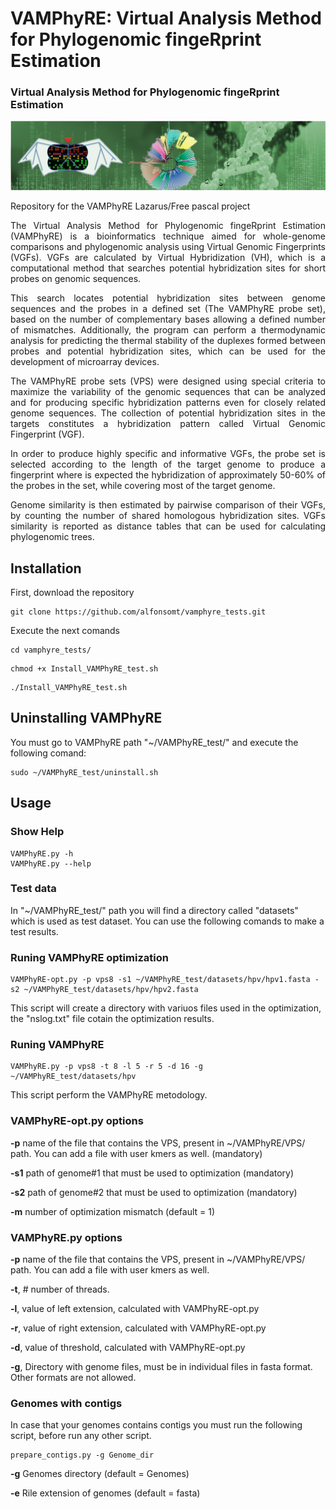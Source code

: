 # VAMPhyRE: Virtual Analysis Method for Phylogenomic fingeRprint Estimation
### Virtual Analysis Method for Phylogenomic fingeRprint Estimation

<div align="center">
<img src="Media/Logo.png" alt="Imagen" />
</div>

Repository for the VAMPhyRE Lazarus/Free pascal project

<div align="justify">
The Virtual Analysis Method for Phylogenomic fingeRprint Estimation (VAMPhyRE) is a bioinformatics technique aimed for whole-genome comparisons and phylogenomic analysis using Virtual Genomic Fingerprints (VGFs). VGFs are calculated by Virtual Hybridization (VH), which is a computational method that searches potential hybridization sites for short probes on genomic sequences.

This search locates potential hybridization sites between genome sequences and the probes in a defined set (The VAMPhyRE probe set), based on the number of complementary bases allowing a defined number of mismatches. Additionally, the program can perform a thermodynamic analysis for predicting the thermal stability of the duplexes formed between probes and potential hybridization sites, which can be used for the development of microarray devices.

The VAMPhyRE probe sets (VPS) were designed using special criteria to maximize the variability of the genomic sequences that can be analyzed and for producing specific hybridization patterns even for closely related genome sequences. The collection of potential hybridization sites in the targets constitutes a hybridization pattern called Virtual Genomic Fingerprint (VGF).

In order to produce highly specific and informative VGFs, the probe set is selected according to the length of the target genome to produce a fingerprint where is expected the hybridization of approximately 50-60% of the probes in the set, while covering most of the target genome.

Genome similarity is then estimated by pairwise comparison of their VGFs, by counting the number of shared homologous hybridization sites. VGFs similarity is reported as distance tables that can be used for calculating phylogenomic trees.
</div>

## Installation

First, download the repository
```
git clone https://github.com/alfonsomt/vamphyre_tests.git
```


Execute the next comands
```
cd vamphyre_tests/
```
```
chmod +x Install_VAMPhyRE_test.sh
```
```
./Install_VAMPhyRE_test.sh
```

## Uninstalling VAMPhyRE

You must go to VAMPhyRE path "~/VAMPhyRE_test/" and execute the following comand:

```
sudo ~/VAMPhyRE_test/uninstall.sh
```

## Usage
### Show Help

```
VAMPhyRE.py -h
VAMPhyRE.py --help
```

### Test data

In "~/VAMPhyRE_test/" path you will find a directory called "datasets" which is used as test dataset. You can use the following comands to make a test results.

### Runing VAMPhyRE optimization
```
VAMPhyRE-opt.py -p vps8 -s1 ~/VAMPhyRE_test/datasets/hpv/hpv1.fasta -s2 ~/VAMPhyRE_test/datasets/hpv/hpv2.fasta 
```
This script will create a directory with variuos files used in the optimization, the "nslog.txt" file cotain the optimization results. 

### Runing VAMPhyRE
```
VAMPhyRE.py -p vps8 -t 8 -l 5 -r 5 -d 16 -g ~/VAMPhyRE_test/datasets/hpv

```
This script perform the VAMPhyRE metodology.

### VAMPhyRE-opt.py options
**-p** name of the file that contains the VPS, present in ~/VAMPhyRE/VPS/ path. You can add a file with user kmers as well. (mandatory)

**-s1** path of genome#1 that must be used to optimization (mandatory)

**-s2** path of genome#2 that must be used to optimization (mandatory)

**-m** number of optimization mismatch (default = 1) 


### VAMPhyRE.py options
**-p** name of the file that contains the VPS, present in ~/VAMPhyRE/VPS/ path. You can add a file with user kmers as well. 

**-t**, # number of threads.

**-l**, value of left extension, calculated with VAMPhyRE-opt.py

**-r**, value of right extension, calculated with VAMPhyRE-opt.py

**-d**, value of threshold, calculated with VAMPhyRE-opt.py

**-g**, Directory with genome files, must be in individual files in fasta format. Other formats are not allowed.

### Genomes with contigs
In case that your genomes contains contigs you must run the following script, before run any other script.

```
prepare_contigs.py -g Genome_dir
```
**-g** Genomes directory (default = Genomes)

**-e** Rile extension of genomes (default = fasta)
